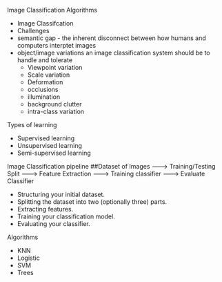 Image Classification Algorithms 

- Image Classifcation
- Challenges
- semantic gap - the inherent disconnect between how humans and computers interptet images
- object/image variations an image classification system should be to handle and tolerate
   - Viewpoint variation
   - Scale variation
   - Deformation
   - occlusions
   - illumination
   - background clutter
   - intra-class variation

Types of learning
- Supervised learning
- Unsupervised learning
- Semi-supervised learning

Image Classification pipeline
##Dataset of Images ---> Training/Testing Split ---> Feature Extraction ---> Training classifier ---> Evaluate Classifier
- Structuring your initial dataset.
- Splitting the dataset into two (optionally three) parts.
- Extracting features.
- Training your classification model.
- Evaluating your classifier.

Algorithms
- KNN
- Logistic
- SVM
- Trees

